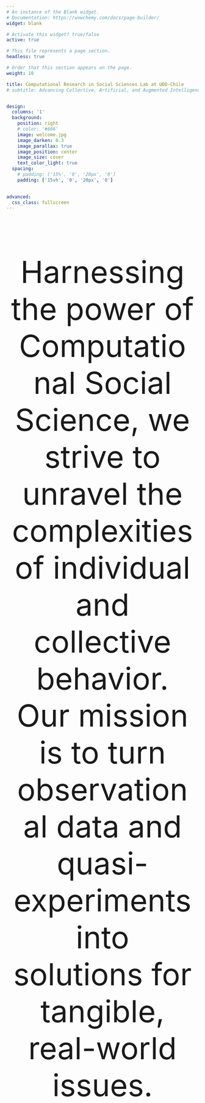 ```yaml
---
# An instance of the Blank widget.
# Documentation: https://wowchemy.com/docs/page-builder/
widget: blank

# Activate this widget? true/false
active: true

# This file represents a page section.
headless: true

# Order that this section appears on the page.
weight: 10

title: Computational Research in Social Sciences Lab at UDD-Chile
# subtitle: Advancing Collective, Artificial, and Augmented Intelligence through research in Human and Social Behavior


design:
  columns: '1'
  background:
    position: right
    # color: '#666'
    image: welcome.jpg
    image_darken: 0.3
    image_parallax: true
    image_position: center
    image_size: cover
    text_color_light: true
  spacing:
    # padding: ['15%', '0', '20px', '0']
    padding: ['15vh', '0', '20px', '0']
    

advanced:
  css_class: fullscreen
---
```

<head>

<!-- Google tag (gtag.js) -->
<script async src="https://www.googletagmanager.com/gtag/js?id=G-SFQPESQQ34"></script>
<script>
  window.dataLayer = window.dataLayer || [];
  function gtag(){dataLayer.push(arguments);}
  gtag('js', new Date());
  gtag('config', 'G-SFQPESQQ34');
</script>



<style>
html {
    font-size: calc(20px + 0.390625vw);
}
</style>

</head>




<br>
<div style="margin: auto; width:50vw; font-size:2vh;">
<p style="text-align: center"> Harnessing the power of Computational Social Science, we strive to unravel the complexities of individual and collective behavior. Our mission is to turn observational data and quasi-experiments into solutions for tangible, real-world issues.</p>
</div>

